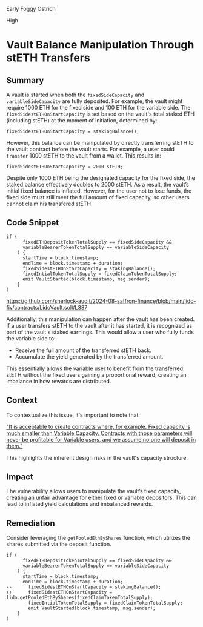 Early Foggy Ostrich

High

# Vault Balance Manipulation Through stETH Transfers

## Summary

A vault is started when both the `fixedSideCapacity` and `variableSideCapacity` are fully deposited.
For example, the vault might require 1000 ETH for the fixed side and 100 ETH for the variable side.
The `fixedSidestETHOnStartCapacity` is set based on the vault's total staked ETH (including stETH) at the moment 
of initiation, determined by:

```solidity
fixedSidestETHOnStartCapacity = stakingBalance();
``` 

However, this balance can be manipulated by directly transferring stETH to the vault contract before the vault starts.
For example, a user could `transfer` 1000 stETH to the vault from a wallet. This results in:

```solidity
fixedSidestETHOnStartCapacity = 2000 stETH;
``` 

Despite only 1000 ETH being the designated capacity for the fixed side, the staked balance effectively doubles to 2000 stETH.
As a result, the vault’s initial fixed balance is inflated. However, for the user not to lose funds, 
the fixed side must still meet the full amount of fixed capacity, so other users cannot claim his transfered stETH.

## Code Snippet

```solidity
if (
      fixedETHDepositTokenTotalSupply == fixedSideCapacity &&
      variableBearerTokenTotalSupply == variableSideCapacity
    ) {
      startTime = block.timestamp;
      endTime = block.timestamp + duration;
      fixedSidestETHOnStartCapacity = stakingBalance();
      fixedIntialTokenTotalSupply = fixedClaimTokenTotalSupply;
      emit VaultStarted(block.timestamp, msg.sender);
    }
)
``` 

https://github.com/sherlock-audit/2024-08-saffron-finance/blob/main/lido-fiv/contracts/LidoVault.sol#L387

Additionally, this manipulation can happen after the vault has been created. 
If a user transfers stETH to the vault after it has started, it is recognized as part of the vault's staked earnings. 
This would allow a user who fully funds the variable side to:

- Receive the full amount of the transferred stETH back.
- Accumulate the yield generated by the transferred amount.

This essentially allows the variable user to benefit from the transferred stETH without the 
fixed users gaining a proportional reward, creating an imbalance in how rewards are distributed.

## Context

To contextualize this issue, it's important to note that:

["It is acceptable to create contracts where, for example, Fixed capacity is much smaller than Variable Capacity. 
Contracts with those parameters will never be profitable for Variable users, and we assume no one will deposit in them."    ](https://audits.sherlock.xyz/contests/509)

This highlights the inherent design risks in the vault's capacity structure.

## Impact

The vulnerability allows users to manipulate the vault’s fixed capacity, creating an unfair advantage for either fixed or variable depositors. This can lead to inflated yield calculations and imbalanced rewards.

## Remediation

Consider leveraging the `getPooledEthByShares` function, which utilizes the shares submitted via the deposit function.

```solidity
if (
      fixedETHDepositTokenTotalSupply == fixedSideCapacity &&
      variableBearerTokenTotalSupply == variableSideCapacity
    ) {
      startTime = block.timestamp;
      endTime = block.timestamp + duration;
--      fixedSidestETHOnStartCapacity = stakingBalance();
++      fixedSidestETHOnStartCapacity = lido.getPooledEthByShares(fixedClaimTokenTotalSupply);
        fixedIntialTokenTotalSupply = fixedClaimTokenTotalSupply;
        emit VaultStarted(block.timestamp, msg.sender);
    }
)
``` 